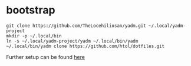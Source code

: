 # bootstrap

```
git clone https://github.com/TheLocehiliosan/yadm.git ~/.local/yadm-project
mkdir -p ~/.local/bin
ln -s ~/.local/yadm-project/yadm ~/.local/bin/yadm
~/.local/bin/yadm clone https://github.com/htol/dotfiles.git
```
Further setup can be found [here](https://github.com/htol/dotfiles/blob/master/.config/SETUP.md)
